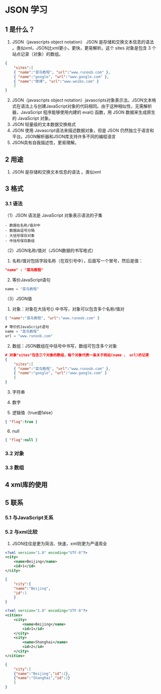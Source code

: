 # JSON 学习

## 1 是什么？

1.  JSON（javascripts object notation） JSON 是存储和交换文本信息的语法 。类似xml，JSON比xml更小，更快，更易解析。这个 sites 对象是包含 3 个站点记录（对象）的数组。 

```json
{
    "sites":[
	{ "name":"菜鸟教程", "url":"www.runoob.com" },
	{ "name":"google", "url":"www.google.com" },
    { "name":"微博", "url":"www.weibo.com" }
    ]
}
```

2. JSON（javascripts object notation）javascripts对象表示法。JSON文本格式在语法上与创建JavaScript对象的代码相同。由于这种相似性，无需解析器，JavaScript 程序能够使用内建的 eval() 函数，用 JSON 数据来生成原生的 JavaScript 对象。 
3. JSON 轻量级的文本数据交换格式
4. JSON 使用 Javascript语法来描述数据对象，但是 JSON 仍然独立于语言和平台。JSON解析器和JSON库支持许多不同的编程语言
5. JSON具有自我描述性，更易理解。

## 2 用途

1. JSON 是存储和交换文本信息的语法 。类似xml

## 3 格式

### 3.1 语法

（1）JSON 语法是 JavaScript 对象表示语法的子集

```
- 数据在名称/值对中
- 数据由逗号分隔
- 大括号保存对象
- 中括号保存数组
```

（2）JSON名称/值对（JSON数据的书写格式）

1. 名称/值对包括字段名称（在双引号中），后面写一个冒号，然后是值： 

```json
"name" : "菜鸟教程"
```

2. 等价JavaScript语句

```javascript
name = "菜鸟教程"
```

（3）JSON值

1. 对象：对象在大括号{} 中书写，对象可以包含多个名称/值对

```json
{ "name":"菜鸟教程", "url":"www.runoob.com" }
```

```javascript
# 等价的JavaScript语句
name = "菜鸟教程"
url = "www.runoob.com"
```

2. 数组：JSON数组在中括号中书写，数组可包含多个对象

```json
# 对象"sites"包含三个对象的数组，每个对象代表一条关于网站(name 、 url)的记录
{
    "sites":[
	{ "name":"菜鸟教程", "url":"www.runoob.com" },
	{ "name":"google", "url":"www.google.com" }
    ]
}
```

3. 字符串

4. 数字

5. 逻辑值（true或false）

```json
{ "flag":true }
```

6. null

```json
{ "flag":null }
```

### 3.2 对象



### 3.3 数组





## 4 xml库的使用



## 5 联系

### 5.1 与JavaScript关系





### 5.2 与xml比较

1. JSON往往是更为简洁、快速，xml则更为严谨周全

   

```xml
<?xml version="1.0" encoding="UTF-8"?>
<city>
    <name>Beijing</name>
    <id>1</id>
</city>
```

```json
{
	"city":{
    "name":"Beijing",
    "id":1
    }
}
```



```xml
<?xml version="1.0" encoding="UTF-8"?>
<cities>
	<city>
    	<name>Beijing</name>
    	<id>1</id>
	</city>
    <city>
    	<name>Shanghai</name>
    	<id>2</id>
	</city>
</cities>
```



```json
{
	"city":[
    {"name":"Beijing","id":1},
    {"name":"Shanghai","id":2}
    ]
}
```





